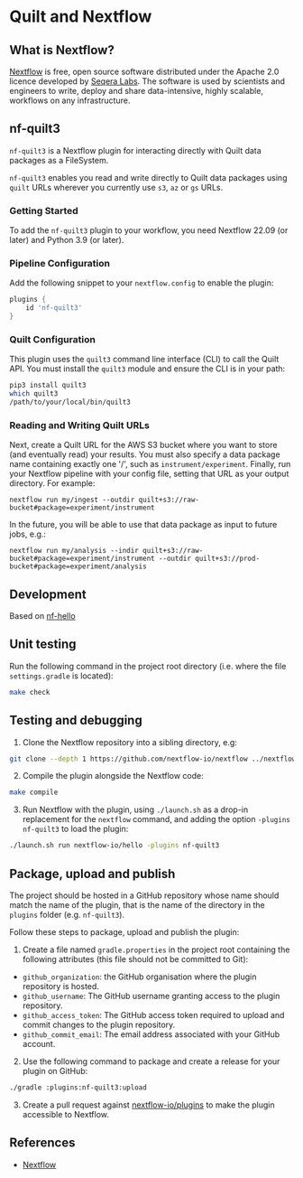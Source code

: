 <!-- markdownlint-disable -->
# Quilt and Nextflow

## What is Nextflow?

[Nextflow](https://nextflow.io) is free, open source software
distributed under the Apache 2.0 licence developed by [Seqera
Labs](http://www.seqera.io/). The software is used by scientists
and engineers to write, deploy and share data-intensive, highly
scalable, workflows on any infrastructure.

## nf-quilt3

`nf-quilt3` is a Nextflow plugin for interacting directly with Quilt data packages as a FileSystem.

`nf-quilt3` enables you read and write directly to Quilt data
packages using `quilt` URLs wherever you currently use `s3`, `az`
or `gs` URLs.

### Getting Started

To add the `nf-quilt3` plugin to your workflow, you need Nextflow 22.09 (or later) and Python 3.9 (or later).

### Pipeline Configuration

Add the following snippet to your `nextflow.config` to enable the plugin:
<!--pytest.mark.skip-->
```groovy
plugins {
    id 'nf-quilt3'
}
```

### Quilt Configuration

This plugin uses the `quilt3` command line interface (CLI) to call the Quilt API.
You must install the `quilt3` module and ensure the CLI is in your path:

<!--pytest.mark.skip-->
```bash
pip3 install quilt3
which quilt3 
/path/to/your/local/bin/quilt3
```

### Reading and Writing Quilt URLs

Next, create a Quilt URL for the AWS S3 bucket where you want to store (and eventually read) your results.
You must also specify a data package name containing exactly one '/', such as `instrument/experiment`.
Finally, run your Nextflow pipeline with your config file, setting that URL as your output directory. For example:

<!--pytest.mark.skip-->
```
nextflow run my/ingest --outdir quilt+s3://raw-bucket#package=experiment/instrument
```

In the future, you will be able to use that data package as input to future jobs, e.g.:

<!--pytest.mark.skip-->
```
nextflow run my/analysis --indir quilt+s3://raw-bucket#package=experiment/instrument --outdir quilt+s3://prod-bucket#package=experiment/analysis
```

## Development

Based on [nf-hello](https://github.com/nextflow-io/nf-hello)

## Unit testing

Run the following command in the project root directory (i.e. where the file `settings.gradle` is located):

<!--pytest.mark.skip-->
```bash
make check
```

## Testing and debugging

1. Clone the Nextflow repository into a sibling directory, e.g:

<!--pytest.mark.skip-->
```bash
git clone --depth 1 https://github.com/nextflow-io/nextflow ../nextflow
```

2. Compile the plugin alongside the Nextflow code:

<!--pytest.mark.skip-->
```bash
make compile
```

3. Run Nextflow with the plugin, using `./launch.sh` as a drop-in replacement for the `nextflow` command, and adding the option `-plugins nf-quilt3` to load the plugin:

<!--pytest.mark.skip-->
```bash
./launch.sh run nextflow-io/hello -plugins nf-quilt3
```

## Package, upload and publish

The project should be hosted in a GitHub repository whose name should match the name of the plugin, that is the name of the directory in the `plugins` folder (e.g. `nf-quilt3`).

Follow these steps to package, upload and publish the plugin:

1. Create a file named `gradle.properties` in the project root
containing the following attributes (this file should not be committed
to Git):

* `github_organization`: the GitHub organisation where the plugin repository is hosted.
* `github_username`: The GitHub username granting access to the plugin repository.
* `github_access_token`: The GitHub access token required to upload and commit changes to the plugin repository.
* `github_commit_email`: The email address associated with your GitHub account.

2. Use the following command to package and create a release for your plugin on GitHub:

<!--pytest.mark.skip-->
```bash
./gradle :plugins:nf-quilt3:upload
```

3. Create a pull request against
[nextflow-io/plugins](https://github.com/nextflow-io/plugins/blob/main/plugins.json)
to make the plugin accessible to Nextflow.

## References

* [Nextflow](https://nextflow.io)
